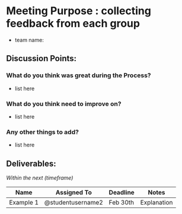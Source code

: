 # Meeting Purpose : collecting feedback from each group
 * team name: 
## Discussion Points:
### What do you think was great during the Process?
* list here

### What do you think need to improve on? 
* list here

### Any other things to add?
* list here

## Deliverables:
*Within the next (timeframe)*

Name  | Assigned To | Deadline | Notes
------|-------------|----------|------
Example 1 | @studentusername2 | Feb 30th | Explanation
